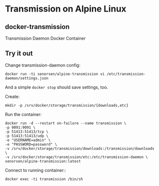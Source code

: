# Transmission on Alpine Linux

## docker-transmission

Transmission Daemon Docker Container

Try it out
----------

Change transmission-daemon config:

    docker run -ti senorsen/alpine-transmission vi /etc/transmission-daemon/settings.json

And a simple `docker stop` should save settings, too.

Create:

    mkdir -p /srv/docker/storage/transmission/{downloads,etc}

Run the container:

    docker run -d --restart on-failure --name transmission \
    -p 9091:9091 \
    -p 51413:51413/tcp \
    -p 51413:51413/udp \
    -e "USERNAME=admin" \
    -e "PASSWORD=password" \
    -v /srv/docker/storage/transmission/downloads:/transmission/downloads \
    -v /srv/docker/storage/transmission/etc:/etc/transmission-daemon \
    senorsen/alpine-transmission:latest

Connect to running container::

    docker exec -ti transmission /bin/sh


